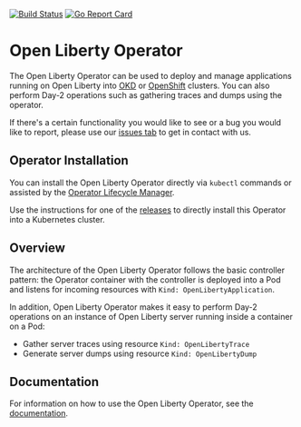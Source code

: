 [![Build Status](https://travis-ci.org/OpenLiberty/open-liberty-operator.svg?branch=master)](https://travis-ci.org/OpenLiberty/open-liberty-operator)
[![Go Report Card](https://goreportcard.com/badge/github.com/OpenLiberty/open-liberty-operator)](https://goreportcard.com/report/github.com/OpenLiberty/open-liberty-operator)

# Open Liberty Operator

The Open Liberty Operator can be used to deploy and manage applications running on Open Liberty into [OKD](https://www.okd.io/) or [OpenShift](https://www.openshift.com/) clusters. You can also perform Day-2 operations such as gathering traces and dumps using the operator.

If there's a certain functionality you would like to see or a bug you would like to report, please use our [issues tab](https://github.com/OpenLiberty/open-liberty-operator/issues) to get in contact with us.

## Operator Installation

You can install the Open Liberty Operator directly via `kubectl` commands or assisted by the [Operator Lifecycle Manager](https://github.com/operator-framework/operator-lifecycle-manager).

Use the instructions for one of the [releases](deploy/releases) to directly install this Operator into a Kubernetes cluster.

## Overview

The architecture of the Open Liberty Operator follows the basic controller pattern: the Operator container with the controller is deployed into a Pod and listens for incoming resources with `Kind: OpenLibertyApplication`.

In addition, Open Liberty Operator makes it easy to perform Day-2 operations on an instance of Open Liberty server running inside a container on a Pod: 
- Gather server traces using resource `Kind: OpenLibertyTrace`
- Generate server dumps using resource `Kind: OpenLibertyDump`

## Documentation

For information on how to use the Open Liberty Operator, see the [documentation](doc/).
